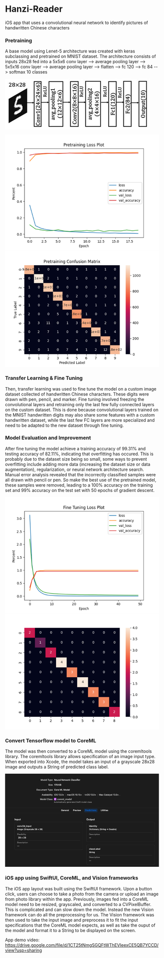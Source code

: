 # Hanzi-Reader
iOS app that uses a convolutional neural network to identify pictures of handwritten Chinese characters 

### Pretraining
A base model using Lenet-5 architecture was created with keras subclassing and pretrained on MNIST dataset. The architecture consists of inputs 28x28 fed into a 5x5x6 conv layer --> average pooling layer --> 5x5x16 conv layer --> average pooling layer --> flatten --> fc 120 --> fc 84 --> softmax 10 classes

![Lenet-5 Architecture](lenet-5.jpeg)

![Pretraining loss plot](Pretraining_Loss_Plot.png)
![Pretraining confusion matrix](pretraining_cm.png)

### Transfer Learning & Fine Tuning
Then, transfer learning was used to fine tune the model on a custom image dataset collected of handwritten Chinese characters. These digits were drawn with pen, pencil, and marker. Fine tuning involved freezing the convolutional layers and retraining only the last few fully connected layers on the custom dataset. This is done because convolutional layers trained on the MNIST handwritten digits may also share some features with a custom handwritten dataset, while the last few FC layers are more specialized and need to be adapted to the new dataset through fine tuning. 

### Model Evaluation and Improvement 
After fine tuning the model achieve a training accuracy of 99.31% and testing accuracy of 82.11%, indicating that overfitting has occured. This is probably due to the dataset size being so small, some ways to prevent overfitting include adding more data (increasing the dataset size or data augmentation), regularization, or neural network architecture search. Manual error analysis revealed that the incorrectly classified samples were all drawn with pencil or pen. So make the best use of the pretrained model, these samples were removed, leading to a 100% accuracy on the training set and 99% accuracy on the test set with 50 epochs of gradient descent. 

![Fine tuning loss plot](results/Finetuning_Loss_Plot.png)
![Fine tuning confusion matrix](results/finetuning_cm2.png)


### Convert Tensorflow model to CoreML
The model was then converted to a CoreML model using the coremltools library. The coremltools library allows specification of an image input type. When exported into Xcode, the model takes an input of a grayscale 28x28 image and outputs a String of predicted class label. 

![Model input and output](coreml_input_output.png)

### iOS app using SwiftUI, CoreML, and Vision frameworks 
The iOS app layout was built using the SwiftUI framework. Upon a button click, users can choose to take a photo from the camera or upload an image from photo library within the app. Previously, images fed into a CoreML model need to be resized, grayscaled, and converted to a CVPixelBuffer. This is complicated and can slow down the model. Instead the new Vision framework can do all the preprocessing for us. The Vision framework was then used to take the input image and preprocess it to fit the input specifications that the CoreML model expects, as well as take the ouput of the model and format it to a String to be displayed on the screen. 

App demo video: 
https://drive.google.com/file/d/1CT25tNmgSGQFtWThEVIeexCE5QB7YCCD/view?usp=sharing







